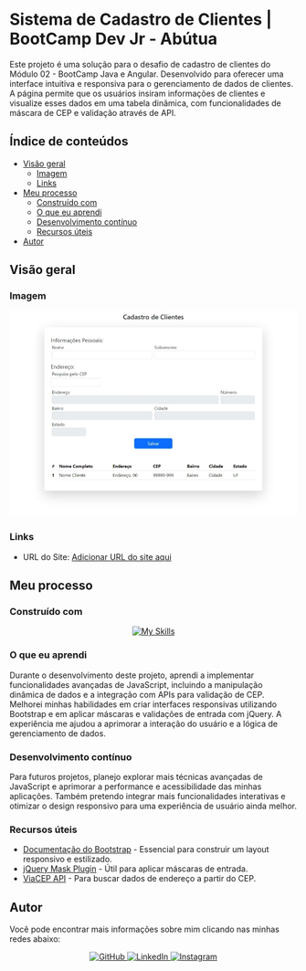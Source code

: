 # Sistema de Cadastro de Clientes | BootCamp Dev Jr - Abútua

Este projeto é uma solução para o desafio de cadastro de clientes do Módulo 02 - BootCamp Java e Angular. Desenvolvido para oferecer uma interface intuitiva e responsiva para o gerenciamento de dados de clientes. A página permite que os usuários insiram informações de clientes e visualize esses dados em uma tabela dinâmica, com funcionalidades de máscara de CEP e validação através de API.

## Índice de conteúdos

- [Visão geral](#visão-geral)
  - [Imagem](#Imagem)
  - [Links](#links)
- [Meu processo](#meu-processo)
  - [Construído com](#construído-com)
  - [O que eu aprendi](#o-que-eu-aprendi)
  - [Desenvolvimento contínuo](#desenvolvimento-contínuo)
  - [Recursos úteis](#recursos-úteis)
- [Autor](#autor)

## Visão geral

### Imagem

![Screenshot do Projeto](https://raw.githubusercontent.com/deusdeteneto/Cadastro-de-Clientes/main/image/image%20desktop.jpeg)

### Links

- URL do Site: [Adicionar URL do site aqui](https://recipe-page-zeta-five.vercel.app/) <!-- Substitua pela URL do site ao vivo -->

## Meu processo

### Construído com

<p align="center">
  <a href="#"><img src="https://skillicons.dev/icons?i=html,css,bootstrap,javascript,jquery,git,github,vercel" alt="My Skills"></a>
</p>

### O que eu aprendi

Durante o desenvolvimento deste projeto, aprendi a implementar funcionalidades avançadas de JavaScript, incluindo a manipulação dinâmica de dados e a integração com APIs para validação de CEP. Melhorei minhas habilidades em criar interfaces responsivas utilizando Bootstrap e em aplicar máscaras e validações de entrada com jQuery. A experiência me ajudou a aprimorar a interação do usuário e a lógica de gerenciamento de dados.

### Desenvolvimento contínuo

Para futuros projetos, planejo explorar mais técnicas avançadas de JavaScript e aprimorar a performance e acessibilidade das minhas aplicações. Também pretendo integrar mais funcionalidades interativas e otimizar o design responsivo para uma experiência de usuário ainda melhor.

### Recursos úteis

- [Documentação do Bootstrap](https://getbootstrap.com/docs/5.3/getting-started/introduction/) - Essencial para construir um layout responsivo e estilizado.
- [jQuery Mask Plugin](https://github.com/igorescobar/jQuery-Mask-Plugin) - Útil para aplicar máscaras de entrada.
- [ViaCEP API](https://viacep.com.br/) - Para buscar dados de endereço a partir do CEP.

## Autor

Você pode encontrar mais informações sobre mim clicando nas minhas redes abaixo:

<div align="center">
  <a href="https://github.com/deusdeteneto">
    <img src="https://skillicons.dev/icons?i=github" alt="GitHub" />
  </a>
  <a href="https://www.linkedin.com/in/deusdeteneto">
    <img src="https://skillicons.dev/icons?i=linkedin" alt="LinkedIn" />
  </a>
  <a href="https://www.instagram.com/torresneto.tn/">
    <img src="https://skillicons.dev/icons?i=instagram" alt="Instagram" />
  </a>
</div>
